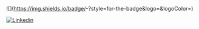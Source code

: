 ![<Badge Name>](https://img.shields.io/badge/<Badge Text>-<Background Color>?style=for-the-badge&logo=<Icon Name>&logoColor=<Logo Color>)

 <a href="https://www.linkedin.com/in/justin-schadwill-44bb6b234/"><img src="https://res.cloudinary.com/practicaldev/image/fetch/s--chf73s-H--/c_limit%2Cf_auto%2Cfl_progressive%2Cq_auto%2Cw_880/https://img.shields.io/badge/Linked_In-0077B5%3Fstyle%3Dfor-the-badge%26logo%3DLinkedIn%26logoColor%3Dwhite" alt="Linkedin" style="margin: auto;"></a>
  
